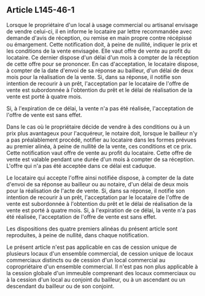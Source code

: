 Article L145-46-1
----
Lorsque le propriétaire d'un local à usage commercial ou artisanal envisage de
vendre celui-ci, il en informe le locataire par lettre recommandée avec demande
d'avis de réception, ou remise en main propre contre récépissé ou émargement.
Cette notification doit, à peine de nullité, indiquer le prix et les conditions
de la vente envisagée. Elle vaut offre de vente au profit du locataire. Ce
dernier dispose d'un délai d'un mois à compter de la réception de cette offre
pour se prononcer. En cas d'acceptation, le locataire dispose, à compter de la
date d'envoi de sa réponse au bailleur, d'un délai de deux mois pour la
réalisation de la vente. Si, dans sa réponse, il notifie son intention de
recourir à un prêt, l'acceptation par le locataire de l'offre de vente est
subordonnée à l'obtention du prêt et le délai de réalisation de la vente est
porté à quatre mois.

Si, à l'expiration de ce délai, la vente n'a pas été réalisée, l'acceptation de
l'offre de vente est sans effet.

Dans le cas où le propriétaire décide de vendre à des conditions ou à un prix
plus avantageux pour l'acquéreur, le notaire doit, lorsque le bailleur n'y a pas
préalablement procédé, notifier au locataire dans les formes prévues au premier
alinéa, à peine de nullité de la vente, ces conditions et ce prix. Cette
notification vaut offre de vente au profit du locataire. Cette offre de vente
est valable pendant une durée d'un mois à compter de sa réception. L'offre qui
n'a pas été acceptée dans ce délai est caduque.

Le locataire qui accepte l'offre ainsi notifiée dispose, à compter de la date
d'envoi de sa réponse au bailleur ou au notaire, d'un délai de deux mois pour la
réalisation de l'acte de vente. Si, dans sa réponse, il notifie son intention de
recourir à un prêt, l'acceptation par le locataire de l'offre de vente est
subordonnée à l'obtention du prêt et le délai de réalisation de la vente est
porté à quatre mois. Si, à l'expiration de ce délai, la vente n'a pas été
réalisée, l'acceptation de l'offre de vente est sans effet.

Les dispositions des quatre premiers alinéas du présent article sont
reproduites, à peine de nullité, dans chaque notification.

Le présent article n'est pas applicable en cas de cession unique de plusieurs
locaux d'un ensemble commercial, de cession unique de locaux commerciaux
distincts ou de cession d'un local commercial au copropriétaire d'un ensemble
commercial. Il n'est pas non plus applicable à la cession globale d'un immeuble
comprenant des locaux commerciaux ou à la cession d'un local au conjoint du
bailleur, ou à un ascendant ou un descendant du bailleur ou de son conjoint.
